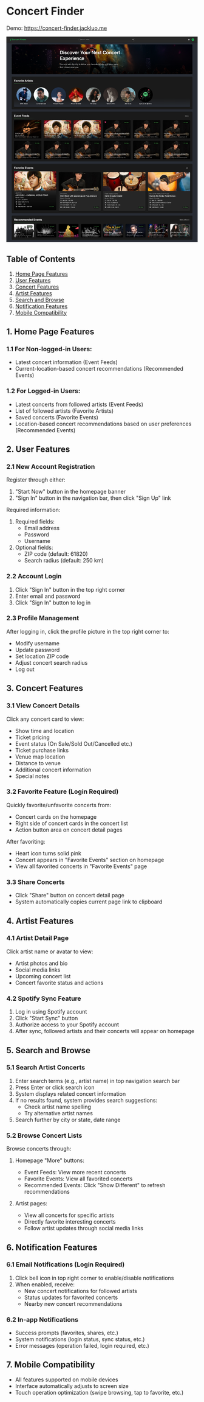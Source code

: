 # Concert Finder

Demo: https://concert-finder.jackluo.me

![Concert Finder](./screenshot.png)
## Table of Contents

1. [Home Page Features](#1-home-page-features)
2. [User Features](#2-user-features)
3. [Concert Features](#3-concert-features)
4. [Artist Features](#4-artist-features)
5. [Search and Browse](#5-search-and-browse)
6. [Notification Features](#6-notification-features)
7. [Mobile Compatibility](#7-mobile-compatibility)

## 1. Home Page Features

### 1.1 For Non-logged-in Users:

- Latest concert information (Event Feeds)
- Current-location-based concert recommendations (Recommended Events)

### 1.2 For Logged-in Users:

- Latest concerts from followed artists (Event Feeds)
- List of followed artists (Favorite Artists)
- Saved concerts (Favorite Events)
- Location-based concert recommendations based on user preferences (Recommended Events)

## 2. User Features

### 2.1 New Account Registration

Register through either:

1. "Start Now" button in the homepage banner
2. "Sign In" button in the navigation bar, then click "Sign Up" link

Required information:

1. Required fields:
   - Email address
   - Password
   - Username
2. Optional fields:
   - ZIP code (default: 61820)
   - Search radius (default: 250 km)

### 2.2 Account Login

1. Click "Sign In" button in the top right corner
2. Enter email and password
3. Click "Sign In" button to log in

### 2.3 Profile Management

After logging in, click the profile picture in the top right corner to:

- Modify username
- Update password
- Set location ZIP code
- Adjust concert search radius
- Log out

## 3. Concert Features

### 3.1 View Concert Details

Click any concert card to view:

- Show time and location
- Ticket pricing
- Event status (On Sale/Sold Out/Cancelled etc.)
- Ticket purchase links
- Venue map location
- Distance to venue
- Additional concert information
- Special notes

### 3.2 Favorite Feature (Login Required)

Quickly favorite/unfavorite concerts from:

- Concert cards on the homepage
- Right side of concert cards in the concert list
- Action button area on concert detail pages

After favoriting:

- Heart icon turns solid pink
- Concert appears in "Favorite Events" section on homepage
- View all favorited concerts in "Favorite Events" page

### 3.3 Share Concerts

- Click "Share" button on concert detail page
- System automatically copies current page link to clipboard

## 4. Artist Features

### 4.1 Artist Detail Page

Click artist name or avatar to view:

- Artist photos and bio
- Social media links
- Upcoming concert list
- Concert favorite status and actions

### 4.2 Spotify Sync Feature

1. Log in using Spotify account
2. Click "Start Sync" button
3. Authorize access to your Spotify account
4. After sync, followed artists and their concerts will appear on homepage

## 5. Search and Browse

### 5.1 Search Artist Concerts

1. Enter search terms (e.g., artist name) in top navigation search bar
2. Press Enter or click search icon
3. System displays related concert information
4. If no results found, system provides search suggestions:
   - Check artist name spelling
   - Try alternative artist names
5. Search further by city or state, date range

### 5.2 Browse Concert Lists

Browse concerts through:

1. Homepage "More" buttons:

   - Event Feeds: View more recent concerts
   - Favorite Events: View all favorited concerts
   - Recommended Events: Click "Show Different" to refresh recommendations

2. Artist pages:
   - View all concerts for specific artists
   - Directly favorite interesting concerts
   - Follow artist updates through social media links

## 6. Notification Features

### 6.1 Email Notifications (Login Required)

1. Click bell icon in top right corner to enable/disable notifications
2. When enabled, receive:
   - New concert notifications for followed artists
   - Status updates for favorited concerts
   - Nearby new concert recommendations

### 6.2 In-app Notifications

- Success prompts (favorites, shares, etc.)
- System notifications (login status, sync status, etc.)
- Error messages (operation failed, login required, etc.)

## 7. Mobile Compatibility

- All features supported on mobile devices
- Interface automatically adjusts to screen size
- Touch operation optimization (swipe browsing, tap to favorite, etc.)
